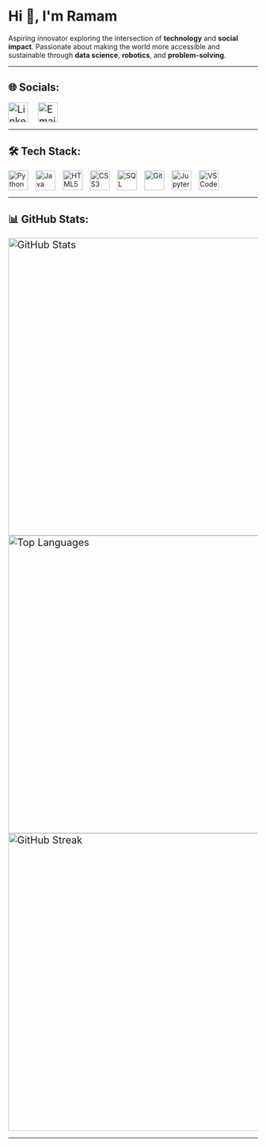 # Hi 👋, I'm Ramam

Aspiring innovator exploring the intersection of **technology** and **social impact**. Passionate about making the world more accessible and sustainable through **data science**, **robotics**, and **problem-solving**.

---

## 🌐 Socials:

<div style="display: flex; gap: 20px; font-size: 20px;">
  <a href="https://linkedin.com/in/ramam-agarwal-51363716b/" target="_blank">
    <img src="https://img.shields.io/badge/LinkedIn-0077B5?logo=linkedin&logoColor=white" alt="LinkedIn" height="40"/>
  </a>
  <a href="mailto:ramamagarwal1234@gmail.com" target="_blank">
    <img src="https://img.shields.io/badge/Email-D14836?logo=gmail&logoColor=white" alt="Email" height="40"/>
  </a>
</div>

---

## 🛠️ Tech Stack:

<div style="display: flex; flex-wrap: wrap; gap: 15px;">

<img src="https://img.shields.io/badge/Python-3776AB?logo=python&logoColor=white" alt="Python" height="40"/>
<img src="https://img.shields.io/badge/Java-007396?logo=java&logoColor=white" alt="Java" height="40"/>
<img src="https://img.shields.io/badge/HTML5-E34F26?logo=html5&logoColor=white" alt="HTML5" height="40"/>
<img src="https://img.shields.io/badge/CSS3-1572B6?logo=css3&logoColor=white" alt="CSS3" height="40"/>
<img src="https://img.shields.io/badge/SQL-003B57?logo=postgresql&logoColor=white" alt="SQL" height="40"/>
<img src="https://img.shields.io/badge/Git-F05032?logo=git&logoColor=white" alt="Git" height="40"/>
<img src="https://img.shields.io/badge/Jupyter-F37626?logo=jupyter&logoColor=white" alt="Jupyter" height="40"/>
<img src="https://img.shields.io/badge/VS%20Code-007ACC?logo=visual-studio-code&logoColor=white" alt="VS Code" height="40"/>

</div>

---

## 📊 GitHub Stats:

<div style="font-size: 20px;">

<img src="https://github-readme-stats.vercel.app/api?username=RamamAgarwal&show_icons=true&theme=radical" alt="GitHub Stats" width="600"/>

<img src="https://github-readme-stats.vercel.app/api/top-langs/?username=RamamAgarwal&layout=compact&theme=radical" alt="Top Languages" width="600"/>

<img src="https://streak-stats.demolab.com?user=RamamAgarwal&theme=radical&hide_border=true" alt="GitHub Streak" width="600"/>

</div>

---
